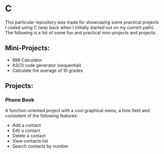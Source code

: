 <h1>C</h1>
This particular repository was made for showcasing some practical projects I coded using C (way back when I initially started out on my current path).
<br>
The following is a list of some fun and practical mini-projects and projects:
<h2>
  Mini-Projects:
</h2>
  <ul>
    <li>
      BMI Calculator
    </li>
    <li>
      ASCII code generator (sequential)
    </li>
    <li>
      Calculate the average of 10 grades
    </li>
  </ul>

<h2>
  Projects:
</h2>
    <h3>
      Phone Book
    </h3>
    <p>A function-oriented project with a cool graphical menu, a time field and consistent of the following features:</p>
      <ul>
      <li>
        Add a contact
      </li>
      <li>
        Edit a contact
      </li>
      <li>
        Delete a contact
      </li>
      <li>
        View contacts list
      </li>
      <li>
        Search contacts by number
      </li>
